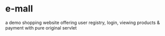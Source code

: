 # e-mall
a demo shopping website offering user registry, login, viewing products &amp; payment with pure original servlet
